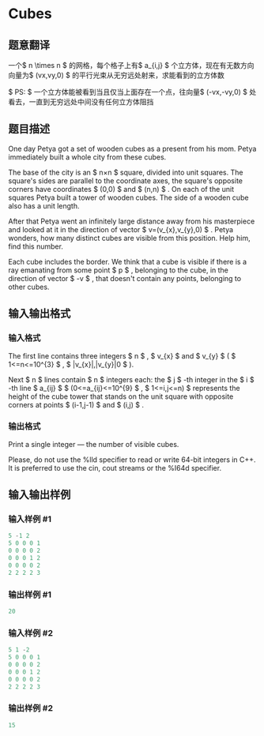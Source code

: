 # Cubes

## 题意翻译

一个$ n \times n $ 的网格，每个格子上有$ a_{i,j} $ 个立方体，现在有无数方向向量为$ (vx,vy,0) $ 的平行光束从无穷远处射来，求能看到的立方体数

$ PS: $ 一个立方体能被看到当且仅当上面存在一个点，往向量$ (-vx,-vy,0) $ 处看去，一直到无穷远处中间没有任何立方体阻挡

## 题目描述

One day Petya got a set of wooden cubes as a present from his mom. Petya immediately built a whole city from these cubes.

The base of the city is an $ n×n $ square, divided into unit squares. The square's sides are parallel to the coordinate axes, the square's opposite corners have coordinates $ (0,0) $ and $ (n,n) $ . On each of the unit squares Petya built a tower of wooden cubes. The side of a wooden cube also has a unit length.

After that Petya went an infinitely large distance away from his masterpiece and looked at it in the direction of vector $ v=(v_{x},v_{y},0) $ . Petya wonders, how many distinct cubes are visible from this position. Help him, find this number.

Each cube includes the border. We think that a cube is visible if there is a ray emanating from some point $ p $ , belonging to the cube, in the direction of vector $ -v $ , that doesn't contain any points, belonging to other cubes.

## 输入输出格式

### 输入格式

The first line contains three integers $ n $ , $ v_{x} $ and $ v_{y} $ ( $ 1<=n<=10^{3} $ , $ |v_{x}|,|v_{y}|0 $ ).

Next $ n $ lines contain $ n $ integers each: the $ j $ -th integer in the $ i $ -th line $ a_{ij} $ $ (0<=a_{ij}<=10^{9} $ , $ 1<=i,j<=n) $ represents the height of the cube tower that stands on the unit square with opposite corners at points $ (i-1,j-1) $ and $ (i,j) $ .

### 输出格式

Print a single integer — the number of visible cubes.

Please, do not use the %lld specifier to read or write 64-bit integers in С++. It is preferred to use the cin, cout streams or the %I64d specifier.

## 输入输出样例

### 输入样例 #1

```cpp
5 -1 2
5 0 0 0 1
0 0 0 0 2
0 0 0 1 2
0 0 0 0 2
2 2 2 2 3

```
### 输出样例 #1

```cpp
20
```


### 输入样例 #2

```cpp
5 1 -2
5 0 0 0 1
0 0 0 0 2
0 0 0 1 2
0 0 0 0 2
2 2 2 2 3

```
### 输出样例 #2

```cpp
15
```


